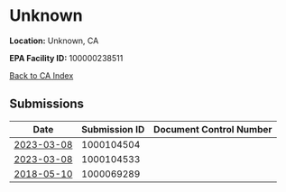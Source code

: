# Unknown

**Location:** Unknown, CA

**EPA Facility ID:** 100000238511

[Back to CA Index](../../index.md)

## Submissions

| Date | Submission ID | Document Control Number |
|------|--------------|-------------------------|
| [2023-03-08](submissions/1000104504.md) | 1000104504 |  |
| [2023-03-08](submissions/1000104533.md) | 1000104533 |  |
| [2018-05-10](submissions/1000069289.md) | 1000069289 |  |
